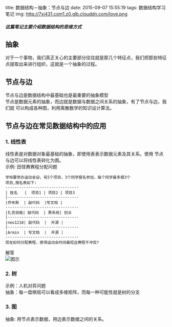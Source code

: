 title: 数据结构－抽象：节点与边
date: 2015-09-07 15:55:19
tags: 数据结构学习笔记
img: http://7xj431.com1.z0.glb.clouddn.com/love.png

##### 这篇笔记主要介绍数据结构的思维方式
## 抽象
对于一个事物，我们真正关心的主要部分往往就是那几个特征点，我们把那些特征
点提取出来进行组织，这就是一个抽象的过程。<br/>

## 节点与边
节点与边是数据结构中最基础也是最重要的抽象模型<br/>
节点是数据元素的抽象，而边就是数据与数据之间关系的抽象，有了节点与边，我们就
可以构成各种图，利用离散数学的知识设计算法。<br/>

## 节点与边在常见数据结构中的应用
### 1. 线性表
线性表是对数据对象最基础的抽象，即使用表表示数据元素及其关系。使用
节点与边可以将线性表转化为图。<br/>
示例: 田径赛赛程分配问题

    学校要举办运动会😄，有5个项目，3个同学报名参加，每个同学最多报3个
    项目,报名表如下:
    --------------------------------
    | 姓名   |  项目1 | 项目2 | 项目3  
    |-------------------------------
    |乔布斯  | 敲代码  |写文档 |
    --------------------------------
    |扎克伯格| 敲代码  | 黑系统| 创业  
    |-------------------------------
    |neo1218| 敲代码  |  开源 |
    |-------------------------------
    |Armin  | 写文档  |  开源 |
    --------------------------------
    现在如何分配赛程，使得运动会时间最短且赛程不冲突?

解答<br/>
![图示](http://7xj431.com1.z0.glb.clouddn.com/屏幕快照%202015-09-07%20下午5.28.48.png)

### 2. 树
示例：人机对弈问题<br/>
抽象：每一盘棋局可以看成多维矩阵，而每一种可能性就是树的分支<br/>

### 3. 图
抽象: 用节点表示数据，用边表示数据之间的关系。
